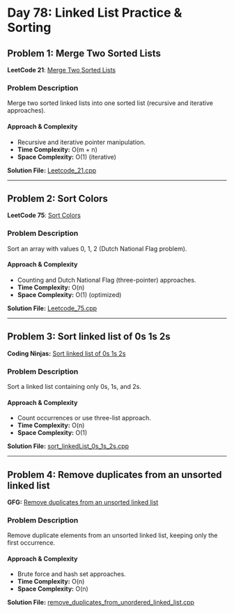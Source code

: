 # Day 78: Linked List Practice & Sorting

## Problem 1: Merge Two Sorted Lists

**LeetCode 21**: [Merge Two Sorted Lists](https://leetcode.com/problems/merge-two-sorted-lists/)

### Problem Description

Merge two sorted linked lists into one sorted list (recursive and iterative approaches).

#### Approach & Complexity

- Recursive and iterative pointer manipulation.
- **Time Complexity:** O(m + n)
- **Space Complexity:** O(1) (iterative)

**Solution File:** [Leetcode_21.cpp](Leetcode_21.cpp)

---

## Problem 2: Sort Colors

**LeetCode 75**: [Sort Colors](https://leetcode.com/problems/sort-colors/)

### Problem Description

Sort an array with values 0, 1, 2 (Dutch National Flag problem).

#### Approach & Complexity

- Counting and Dutch National Flag (three-pointer) approaches.
- **Time Complexity:** O(n)
- **Space Complexity:** O(1) (optimized)

**Solution File:** [Leetcode_75.cpp](Leetcode_75.cpp)

---

## Problem 3: Sort linked list of 0s 1s 2s

**Coding Ninjas:** [Sort linked list of 0s 1s 2s](https://www.naukri.com/code360/problems/sort-linked-list-of-0s-1s-2s_1071937)

### Problem Description

Sort a linked list containing only 0s, 1s, and 2s.

#### Approach & Complexity

- Count occurrences or use three-list approach.
- **Time Complexity:** O(n)
- **Space Complexity:** O(1)

**Solution File:** [sort_linkedList_0s_1s_2s.cpp](sort_linkedList_0s_1s_2s.cpp)

---

## Problem 4: Remove duplicates from an unsorted linked list

**GFG:** [Remove duplicates from an unsorted linked list](https://www.geeksforgeeks.org/problems/remove-duplicates-from-an-unsorted-linked-list/1)

### Problem Description

Remove duplicate elements from an unsorted linked list, keeping only the first occurrence.

#### Approach & Complexity

- Brute force and hash set approaches.
- **Time Complexity:** O(n)
- **Space Complexity:** O(n)

**Solution File:** [remove_duplicates_from_unordered_linked_list.cpp](remove_duplicates_from_unordered_linked_list.cpp)
